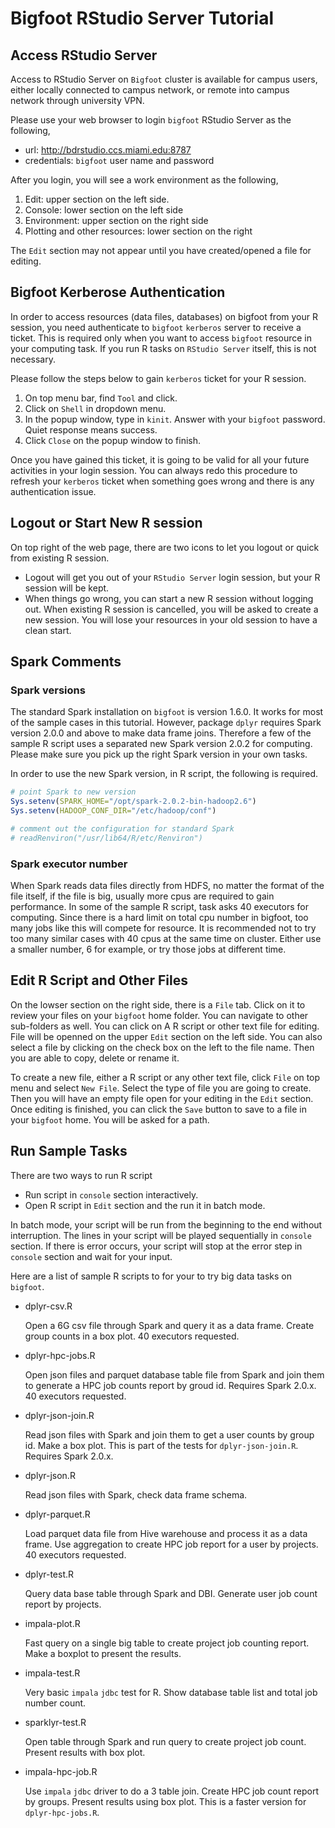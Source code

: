 # Bigfoot RStudio Server Tutorial

## Access RStudio Server

Access to RStudio Server on `Bigfoot` cluster is available for campus users, either locally connected to campus network, or remote into campus network through university VPN.

Please use your web browser to login `bigfoot` RStudio Server as the following,

* url: http://bdrstudio.ccs.miami.edu:8787
* credentials: `bigfoot` user name and password

After you login, you will see a work environment as the following,

1. Edit: upper section on the left side. 
2. Console: lower section on the left side
3. Environment: upper section on the right side
4. Plotting and other resources: lower section on the right

The `Edit` section may not appear until you have created/opened a file for editing.

## Bigfoot Kerberose Authentication

In order to access resources (data files, databases) on bigfoot from your R session, you need authenticate to `bigfoot` `kerberos` server to receive a ticket. This is required only when you want to access `bigfoot` resource in your computing task. If you run R tasks on `RStudio Server` itself, this is not necessary.

Please follow the steps below to gain `kerberos` ticket for your R session.

1. On top menu bar, find `Tool` and click.
2. Click on `Shell` in dropdown menu.
3. In the popup window, type in `kinit`. Answer with your `bigfoot` password. Quiet response means success.
4. Click `Close` on the popup window to finish.

Once you have gained this ticket, it is going to be valid for all your future activities in your login session. You can always redo this procedure to refresh your `kerberos` ticket when something goes wrong and there is any authentication issue.

## Logout or Start New R session

On top right of the web page, there are two icons to let you logout or quick from existing R session.

* Logout will get you out of your `RStudio Server` login session, but your R session will be kept.
* When things go wrong, you can start a new R session without logging out. When existing R session is cancelled, you will be asked to create a new session. You will lose your resources in your old session to have a clean start.

## Spark Comments

### Spark versions

The standard Spark installation on `bigfoot` is version 1.6.0. It works for most of the sample cases in this tutorial. However, package `dplyr` requires Spark version 2.0.0 and above to make data frame joins. Therefore a few of the sample R script uses a separated new Spark version 2.0.2 for computing. Please make sure you pick up the right Spark version in your own tasks.

In order to use the new Spark version, in R script, the following is required.

```R
# point Spark to new version
Sys.setenv(SPARK_HOME="/opt/spark-2.0.2-bin-hadoop2.6")
Sys.setenv(HADOOP_CONF_DIR="/etc/hadoop/conf")

# comment out the configuration for standard Spark
# readRenviron("/usr/lib64/R/etc/Renviron")
```

### Spark executor number

When Spark reads data files directly from HDFS, no matter the format of the file itself, if the file is big, usually more cpus are required to gain performance. In some of the sample R script, task asks 40 executors for computing. Since there is a hard limit on total cpu number in bigfoot, too many jobs like this will compete for resource. It is recommended not to try too many similar cases with 40 cpus at the same time on cluster. Either use a smaller number, 6 for example, or try those jobs at different time.  

## Edit R Script and Other Files

On the lowser section on the right side, there is a `File` tab. Click on it to review your files on your `bigfoot` home folder. You can navigate to other sub-folders as well. You can click on A R script or other text file for editing. File will be openned on the upper `Edit` section on the left side. You can also select a file by clicking on the check box on the left to the file name. Then you are able to copy, delete or rename it.

To create a new file, either a R script or any other text file, click `File` on top menu and select `New File`. Select the type of file you are going to create. Then you will have an empty file open for your editing in the `Edit` section. Once editing is finished, you can click the `Save` button to save to a file in your `bigfoot` home. You will be asked for a path.

## Run Sample Tasks

There are two ways to run R script

* Run script in `console` section interactively.
* Open R script in `Edit` section and the run it in batch mode.

In batch mode, your script will be run from the beginning to the end without interruption. The lines in your script will be played sequentially in `console` section. If there is error occurs, your script will stop at the error step in `console` section and wait for your input.

Here are a list of sample R scripts to for your to try big data tasks on `bigfoot`.

* dplyr-csv.R
    
    Open a 6G csv file through Spark and query it as a data frame. Create group counts in a box plot. 40 executors requested.
    
* dplyr-hpc-jobs.R

    Open json files and parquet database table file from Spark and join them to generate a HPC job counts report by groud id. Requires Spark 2.0.x. 40 executors requested.

* dplyr-json-join.R

    Read json files with Spark and join them to get a user counts by group id. Make a box plot. This is part of the tests for `dplyr-json-join.R`. Requires Spark 2.0.x.
    
* dplyr-json.R

    Read json files with Spark, check data frame schema.

* dplyr-parquet.R

    Load parquet data file from Hive warehouse and process it as a data frame. Use aggregation to create HPC job report for a user by projects. 40 executors requested.
    
* dplyr-test.R

    Query data base table through Spark and DBI. Generate user job count report by projects.
    
* impala-plot.R

    Fast query on a single big table to create project job counting report. Make a boxplot to present the results.

* impala-test.R

   Very basic `impala` `jdbc` test for R. Show database table list and total job number count.
   
* sparklyr-test.R

    Open table through Spark and run query to create project job count. Present results with box plot.
    
* impala-hpc-job.R

    Use `impala` `jdbc` driver to do a 3 table join. Create HPC job count report by groups. Present results using box plot. This is a faster version for `dplyr-hpc-jobs.R`.

